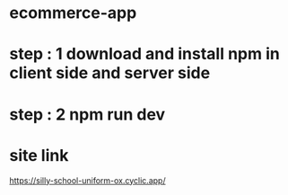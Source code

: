 # ecommerce-app
# step : 1 download and install npm in client side and server side
# step : 2 npm run dev

# site link
https://silly-school-uniform-ox.cyclic.app/
